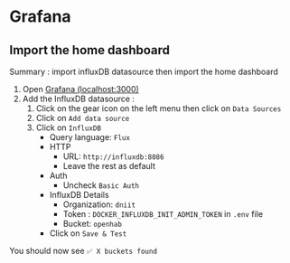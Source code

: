 # Grafana

## Import the home dashboard

Summary : import influxDB datasource then import the home dashboard

1. Open [Grafana (localhost:3000)](http://localhost:3000)
2. Add the InfluxDB datasource :
   1. Click on the gear icon on the left menu then click on `Data Sources`
   2. Click on `Add data source`
   3. Click on `InfluxDB`
      - Query language: `Flux`
      - HTTP
        - URL: `http://influxdb:8086`
        - Leave the rest as default
       - Auth
         - Uncheck `Basic Auth`
       - InfluxDB Details
         - Organization: `dniit`
         - Token : `DOCKER_INFLUXDB_INIT_ADMIN_TOKEN` in `.env` file
         - Bucket: `openhab`
       - Click on `Save & Test`

You should now see `✅ X buckets found`
